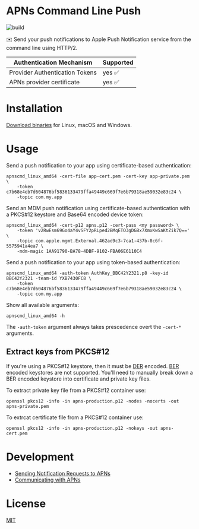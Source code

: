 APNs Command Line Push
===================================================

![build](https://github.com/petarov/apns-push-cmd/workflows/CI%20Build/badge.svg)

:envelope: Send your push notifications to Apple Push Notification service from the command line using HTTP/2.

Authentication Mechanism         | Supported
---------------------------------|------------------------
 Provider Authentication Tokens  | yes :white_check_mark:
 APNs provider certificate       | yes :white_check_mark:

# Installation

[Download binaries](https://github.com/petarov/apns-push-cmd/releases/tag/latest) for Linux, macOS and Windows.

# Usage

Send a push notification to your app using certificate-based authentication:

    apnscmd_linux_amd64 -cert-file app-cert.pem -cert-key app-private.pem \
        -token c7b68e4eb7d604876bf5836133479ffa49449c669f7e6b79318ae59032e83c24 \
        -topic com.my.app

Send an MDM push notification using certificate-based authentication with a PKCS#12 keystore and Base64 encoded device token:

    apnscmd_linux_amd64 -cert-p12 apns.p12 -cert-pass <my password> \
        -token 'v2RwEsm69Go4aY4vSFY2pRLped2BMqETO3gDGBx7XmxKwSaKtZik7Q==' \
        -topic com.apple.mgmt.External.462ad9c3-7ca1-437b-8c6f-5575941a4ea7 \
        -mdm-magic 1AA91790-BA78-4DBF-9102-FBA06E6110C4

Send a push notification to your app using token-based authentication:

    apnscmd_linux_amd64 -auth-token AuthKey_BBC42Y2321.p8 -key-id BBC42Y2321 -team-id YXB7430FC8 \
        -token c7b68e4eb7d604876bf5836133479ffa49449c669f7e6b79318ae59032e83c24 \
        -topic com.my.app

Show all available arguments:

    apnscmd_linux_amd64 -h

The `-auth-token` argument always takes prescedence overt the `-cert-*` arguments.

## Extract keys from PKCS#12

If you're using a PKCS#12 keystore, then it must be [DER](https://en.wikipedia.org/wiki/X.690#DER_encoding) encoded. [BER](https://en.wikipedia.org/wiki/X.690#BER_encoding) encoded keystores are not supported. You'll need to manually break down a BER encoded keystore into certificate and private key files.

To extract private key file from a PKCS#12 container use:

    openssl pkcs12 -info -in apns-production.p12 -nodes -nocerts -out apns-private.pem

To extrcat certificate file from a PKCS#12 container use:

    openssl pkcs12 -info -in apns-production.p12 -nokeys -out apns-cert.pem

# Development

  - [Sending Notification Requests to APNs](https://developer.apple.com/documentation/usernotifications/setting_up_a_remote_notification_server/sending_notification_requests_to_apns/)
  - [Communicating with APNs](https://developer.apple.com/library/archive/documentation/NetworkingInternet/Conceptual/RemoteNotificationsPG/CommunicatingwithAPNs.html)

# License

[MIT](LICENSE)
